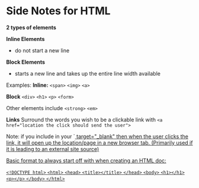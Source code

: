 # Side Notes for HTML


**2 types of elements**

**Inline Elements**
- do not start a new line

**Block Elements**
- starts a new line and takes up the entire line width available

Examples:
**Inline:** `<span>` `<img>` `<a>`

**Block** `<div>` `<h1>` `<p>` `<form>`

Other elements include `<strong>` `<em>`

**Links**
Surround the words you wish to be a clickable link with `<a href="location the click should send the user">`

Note: if you include in your `<a href>  target="_blank" then when the user clicks the link, it will open up the location/page in a new browser tab. (Primarily used if it is leading to an external site source)

Basic format to always start off with when creating an HTML doc:

`<!DOCTYPE html>`
`<html>`
    `<head>`
        `<title></title>`
    `</head>`
    `<body>`
        `<h1></h1>`
        `<p></p>`
    `</body>`
`</html>`


